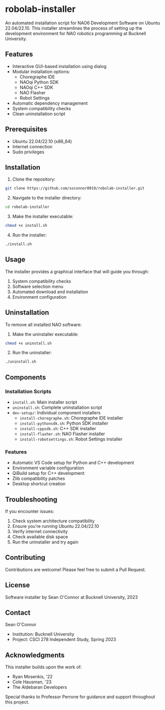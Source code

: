 # robolab-installer

An automated installation script for NAO6 Development Software on Ubuntu 22.04/22.10. This installer streamlines the process of setting up the development environment for NAO robotics programming at Bucknell University.

## Features

- Interactive GUI-based installation using dialog
- Modular installation options:
  - Choregraphe IDE
  - NAOqi Python SDK
  - NAOqi C++ SDK
  - NAO Flasher
  - Robot Settings
- Automatic dependency management
- System compatibility checks
- Clean uninstallation script

## Prerequisites

- Ubuntu 22.04/22.10 (x86_64)
- Internet connection
- Sudo privileges

## Installation

1. Clone the repository:
```bash
git clone https://github.com/soconnor0919/robolab-installer.git
```

2. Navigate to the installer directory:
```bash
cd robolab-installer
```

3. Make the installer executable:
```bash
chmod +x install.sh
```

4. Run the installer:
```bash
./install.sh
```

## Usage

The installer provides a graphical interface that will guide you through:

1. System compatibility checks
2. Software selection menu
3. Automated download and installation
4. Environment configuration

## Uninstallation

To remove all installed NAO software:

1. Make the uninstaller executable:
```bash
chmod +x uninstall.sh
```

2. Run the uninstaller:
```bash
./uninstall.sh
```

## Components

### Installation Scripts

- `install.sh`: Main installer script
- `uninstall.sh`: Complete uninstallation script
- `dev-setup/`: Individual component installers
  - `install-choregraphe.sh`: Choregraphe IDE installer
  - `install-pythonsdk.sh`: Python SDK installer
  - `install-cppsdk.sh`: C++ SDK installer
  - `install-flasher.sh`: NAO Flasher installer
  - `install-robotsettings.sh`: Robot Settings installer

### Features

- Automatic VS Code setup for Python and C++ development
- Environment variable configuration
- QiBuild setup for C++ development
- Zlib compatibility patches
- Desktop shortcut creation

## Troubleshooting

If you encounter issues:

1. Check system architecture compatibility
2. Ensure you're running Ubuntu 22.04/22.10
3. Verify internet connectivity
4. Check available disk space
5. Run the uninstaller and try again

## Contributing

Contributions are welcome! Please feel free to submit a Pull Request.

## License

Software installer by Sean O'Connor at Bucknell University, 2023

## Contact

Sean O'Connor
- Institution: Bucknell University
- Project: CSCI 278 Independent Study, Spring 2023

## Acknowledgments

This installer builds upon the work of:
- Ryan Mosenkis, '22
- Cole Hausman, '23
- The Aldebaran Developers

Special thanks to Professor Perrone for guidance and support throughout this project.